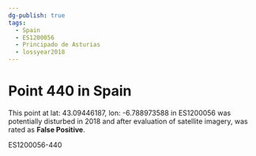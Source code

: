 ```yaml
---
dg-publish: true
tags:
  - Spain
  - ES1200056
  - Principado de Asturias
  - lossyear2018
---
```


# Point 440 in Spain

This point at lat: 43.09446187, lon: -6.788973588 in ES1200056 was potentially disturbed in 2018 and after evaluation of satellite imagery, was rated as **False Positive**.



ES1200056-440